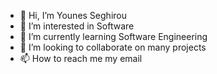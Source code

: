 - 👋 Hi, I’m Younes Seghirou
- 👀 I’m interested in Software
- 🌱 I’m currently learning Software Engineering
- 💞️ I’m looking to collaborate on many projects
- 📫 How to reach me my email

<!---
YouCyrax/YouCyrax is a ✨ special ✨ repository because its `README.md` (this file) appears on your GitHub profile.
You can click the Preview link to take a look at your changes.
--->
